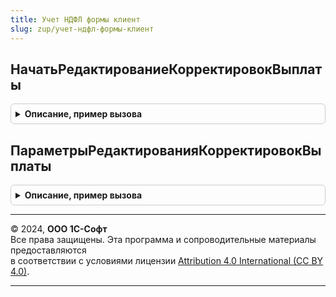 ```yaml
---
title: Учет НДФЛ формы клиент
slug: zup/учет-ндфл-формы-клиент
---
```



## НачатьРедактированиеКорректировокВыплаты
<details style="margin: 1em 0; padding: 0.5em; border: 1px solid #ccc; border-radius: 6px;">

<summary style="font-weight: bold; cursor: pointer;">Описание, пример вызова</summary>

```bsl

// Открывает форму редактирования корректировок выплаты сотрудника.
//
// Параметры:
//   ПараметрыФормы - Структура - См. функцию ПараметрыФормыРедактированияСтажейСотрудника().
//   Обработчик - ОписаниеОповещения - Описание процедуры, вызываемой при окончании редактировании стажей с параметрами.
//       * АдресРезультата - Неопределено, КодВозвратаДиалога, Строка -
//           При успешном окончании редактирования удержаний процедура будет вызвана с параметром типа "Строка",
//           в котором хранится адрес временного хранилища, в котором размещена Структура с полями:
//               ** ФизическоеЛицо - СправочникСсылка.ФизическиеЛица
//               ** КорректировкиВыплаты - ТаблицаЗначений
//               ** РаспределениеРезультатовУдержаний - ТаблицаЗначений
//           Данную строку можно передать в процедуру РасчетЗарплатыРасширенныйФормы.ОбновитьДанныеКорректировокВыплаты().
//           При отказе от редактирования процедура будет вызвана с параметром типа "Неопределено" или "КодВозвратаДиалога".
//           Пример чтения результатов процедуры см. в форме документа БольничныйЛист.
//       * ДополнительныеПараметры - Произвольный - Значение, которое было указано при создании объекта ОписаниеОповещения.
//
Процедура НачатьРедактированиеКорректировокВыплаты(ПараметрыФормы, Обработчик) Экспорт
```

Пример вызова
```bsl
УчетНДФЛФормыКлиент.НачатьРедактированиеКорректировокВыплаты(ПараметрыФормы, Обработчик) 
```
</details>

## ПараметрыРедактированияКорректировокВыплаты
<details style="margin: 1em 0; padding: 0.5em; border: 1px solid #ccc; border-radius: 6px;">

<summary style="font-weight: bold; cursor: pointer;">Описание, пример вызова</summary>

```bsl

// Возвращает параметры, необходимые для процедуры ОткрытьФормуРедактированияСтажей.
//
// Возвращаемое значение:
//   Структура - Параметры, необходимые для вызова процедуры НачатьРедактированиеКорректировокВыплаты.
//       * ТолькоПросмотр - Булево - Признак возможности редактирования отображаемых данных.
//       * Организация - СправочникСсылка.Организации
//       * МесяцНачисления - Дата
//       * СотрудникФизическоеЛицо - СправочникСсылка.Сотрудники, СправочникСсылка.ФизическиеЛица
//       * ДанныеКорректировокВыплаты - Строка - Адрес временного хранилища с данными корректировок выплаты.
//           См. РасчетЗарплатыРасширенныйФормы.ДанныеКорректировокВыплаты().
//
Функция ПараметрыРедактированияКорректировокВыплаты() Экспорт
```

Пример вызова
```bsl
Результат = УчетНДФЛФормыКлиент.ПараметрыРедактированияКорректировокВыплаты() 
```
</details>

---

© 2024, **ООО 1С-Софт**  
Все права защищены. Эта программа и сопроводительные материалы предоставляются  
в соответствии с условиями лицензии [Attribution 4.0 International (CC BY 4.0)](https://creativecommons.org/licenses/by/4.0/legalcode).

---
